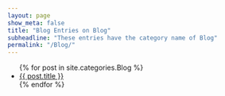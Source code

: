 ```yaml
---
layout: page
show_meta: false
title: "Blog Entries on Blog"
subheadline: "These entries have the category name of Blog"
permalink: "/Blog/"
---
```

<ul>
    {% for post in site.categories.Blog %}
    <li><a href="{{ site.url }}{{ post.url }}">{{ post.title }}</a></li>
    {% endfor %}
</ul>
